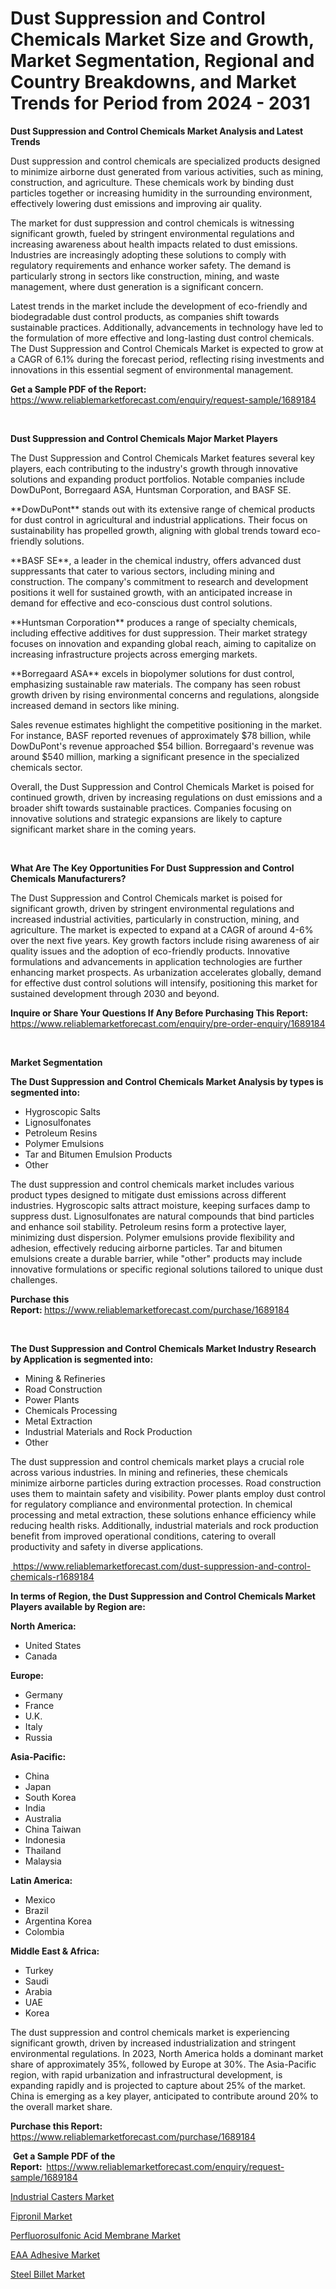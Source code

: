 <p><h1>Dust Suppression and Control Chemicals Market Size and Growth, Market Segmentation, Regional and Country Breakdowns, and Market Trends for Period from 2024 -  2031</h1></p><p><strong>Dust Suppression and Control Chemicals Market Analysis and Latest Trends</strong></p>
<p><p>Dust suppression and control chemicals are specialized products designed to minimize airborne dust generated from various activities, such as mining, construction, and agriculture. These chemicals work by binding dust particles together or increasing humidity in the surrounding environment, effectively lowering dust emissions and improving air quality.</p><p>The market for dust suppression and control chemicals is witnessing significant growth, fueled by stringent environmental regulations and increasing awareness about health impacts related to dust emissions. Industries are increasingly adopting these solutions to comply with regulatory requirements and enhance worker safety. The demand is particularly strong in sectors like construction, mining, and waste management, where dust generation is a significant concern.</p><p>Latest trends in the market include the development of eco-friendly and biodegradable dust control products, as companies shift towards sustainable practices. Additionally, advancements in technology have led to the formulation of more effective and long-lasting dust control chemicals. The Dust Suppression and Control Chemicals Market is expected to grow at a CAGR of 6.1% during the forecast period, reflecting rising investments and innovations in this essential segment of environmental management.</p></p>
<p><strong>Get a Sample PDF of the Report:&nbsp;</strong> <a href="https://www.reliablemarketforecast.com/enquiry/request-sample/1689184?utm_campaign=1134&utm_medium=2&utm_source=Github&utm_content=ia&utm_term=17102024&utm_id=dust-suppression-and-control-chemicals">https://www.reliablemarketforecast.com/enquiry/request-sample/1689184</a></p>
<p>&nbsp;</p>
<p><strong>Dust Suppression and Control Chemicals Major Market Players</strong></p>
<p><p>The Dust Suppression and Control Chemicals Market features several key players, each contributing to the industry's growth through innovative solutions and expanding product portfolios. Notable companies include DowDuPont, Borregaard ASA, Huntsman Corporation, and BASF SE.</p><p>**DowDuPont** stands out with its extensive range of chemical products for dust control in agricultural and industrial applications. Their focus on sustainability has propelled growth, aligning with global trends toward eco-friendly solutions. </p><p>**BASF SE**, a leader in the chemical industry, offers advanced dust suppressants that cater to various sectors, including mining and construction. The company's commitment to research and development positions it well for sustained growth, with an anticipated increase in demand for effective and eco-conscious dust control solutions.</p><p>**Huntsman Corporation** produces a range of specialty chemicals, including effective additives for dust suppression. Their market strategy focuses on innovation and expanding global reach, aiming to capitalize on increasing infrastructure projects across emerging markets.</p><p>**Borregaard ASA** excels in biopolymer solutions for dust control, emphasizing sustainable raw materials. The company has seen robust growth driven by rising environmental concerns and regulations, alongside increased demand in sectors like mining.</p><p>Sales revenue estimates highlight the competitive positioning in the market. For instance, BASF reported revenues of approximately $78 billion, while DowDuPont's revenue approached $54 billion. Borregaard's revenue was around $540 million, marking a significant presence in the specialized chemicals sector.</p><p>Overall, the Dust Suppression and Control Chemicals Market is poised for continued growth, driven by increasing regulations on dust emissions and a broader shift towards sustainable practices. Companies focusing on innovative solutions and strategic expansions are likely to capture significant market share in the coming years.</p></p>
<p>&nbsp;</p>
<p><strong>What Are The Key Opportunities For Dust Suppression and Control Chemicals Manufacturers?</strong></p>
<p><p>The Dust Suppression and Control Chemicals market is poised for significant growth, driven by stringent environmental regulations and increased industrial activities, particularly in construction, mining, and agriculture. The market is expected to expand at a CAGR of around 4-6% over the next five years. Key growth factors include rising awareness of air quality issues and the adoption of eco-friendly products. Innovative formulations and advancements in application technologies are further enhancing market prospects. As urbanization accelerates globally, demand for effective dust control solutions will intensify, positioning this market for sustained development through 2030 and beyond.</p></p>
<p><strong>Inquire or Share Your Questions If Any Before Purchasing This Report:</strong> <a href="https://www.reliablemarketforecast.com/enquiry/pre-order-enquiry/1689184?utm_campaign=1134&utm_medium=2&utm_source=Github&utm_content=ia&utm_term=17102024&utm_id=dust-suppression-and-control-chemicals">https://www.reliablemarketforecast.com/enquiry/pre-order-enquiry/1689184</a></p>
<p>&nbsp;</p>
<p><strong>Market Segmentation</strong></p>
<p><strong>The Dust Suppression and Control Chemicals Market Analysis by types is segmented into:</strong></p>
<p><ul><li>Hygroscopic Salts</li><li>Lignosulfonates</li><li>Petroleum Resins</li><li>Polymer Emulsions</li><li>Tar and Bitumen Emulsion Products</li><li>Other</li></ul></p>
<p><p>The dust suppression and control chemicals market includes various product types designed to mitigate dust emissions across different industries. Hygroscopic salts attract moisture, keeping surfaces damp to suppress dust. Lignosulfonates are natural compounds that bind particles and enhance soil stability. Petroleum resins form a protective layer, minimizing dust dispersion. Polymer emulsions provide flexibility and adhesion, effectively reducing airborne particles. Tar and bitumen emulsions create a durable barrier, while "other" products may include innovative formulations or specific regional solutions tailored to unique dust challenges.</p></p>
<p><strong>Purchase this Report:&nbsp;</strong><a href="https://www.reliablemarketforecast.com/purchase/1689184?utm_campaign=1134&utm_medium=2&utm_source=Github&utm_content=ia&utm_term=17102024&utm_id=dust-suppression-and-control-chemicals">https://www.reliablemarketforecast.com/purchase/1689184</a></p>
<p>&nbsp;</p>
<p><strong>The Dust Suppression and Control Chemicals Market Industry Research by Application is segmented into:</strong></p>
<p><ul><li>Mining & Refineries</li><li>Road Construction</li><li>Power Plants</li><li>Chemicals Processing</li><li>Metal Extraction</li><li>Industrial Materials and Rock Production</li><li>Other</li></ul></p>
<p><p>The dust suppression and control chemicals market plays a crucial role across various industries. In mining and refineries, these chemicals minimize airborne particles during extraction processes. Road construction uses them to maintain safety and visibility. Power plants employ dust control for regulatory compliance and environmental protection. In chemical processing and metal extraction, these solutions enhance efficiency while reducing health risks. Additionally, industrial materials and rock production benefit from improved operational conditions, catering to overall productivity and safety in diverse applications.</p></p>
<p><a href="https://www.reliablemarketforecast.com/dust-suppression-and-control-chemicals-r1689184?utm_campaign=1134&utm_medium=2&utm_source=Github&utm_content=ia&utm_term=17102024&utm_id=dust-suppression-and-control-chemicals">&nbsp;https://www.reliablemarketforecast.com/dust-suppression-and-control-chemicals-r1689184</a></p>
<p><strong>In terms of Region, the Dust Suppression and Control Chemicals Market Players available by Region are:</strong></p>
<p>
    <p> <strong> North America: </strong>
        <ul>
            <li>United States</li>
            <li>Canada</li>
        </ul>
        </p> 
    <p> <strong> Europe: </strong>
        <ul>
            <li>Germany</li>
            <li>France</li>
            <li>U.K.</li>
            <li>Italy</li>
            <li>Russia</li>
        </ul>
        </p> 
    <p> <strong> Asia-Pacific: </strong>
        <ul>
            <li>China</li>
            <li>Japan</li>
            <li>South Korea</li>
            <li>India</li>
            <li>Australia</li>
            <li>China Taiwan</li>
            <li>Indonesia</li>
            <li>Thailand</li>
            <li>Malaysia</li>
        </ul>
        </p> 
    <p> <strong> Latin America: </strong>
        <ul>
            <li>Mexico</li>
            <li>Brazil</li>
            <li>Argentina Korea</li>
            <li>Colombia</li>
        </ul>
        </p> 
    <p> <strong> Middle East & Africa: </strong>
        <ul>
            <li>Turkey</li>
            <li>Saudi</li>
            <li>Arabia</li>
            <li>UAE</li>
            <li>Korea</li>
        </ul>
    </p>
    </p>
<p><p>The dust suppression and control chemicals market is experiencing significant growth, driven by increased industrialization and stringent environmental regulations. In 2023, North America holds a dominant market share of approximately 35%, followed by Europe at 30%. The Asia-Pacific region, with rapid urbanization and infrastructural development, is expanding rapidly and is projected to capture about 25% of the market. China is emerging as a key player, anticipated to contribute around 20% to the overall market share.</p></p>
<p><strong>Purchase this Report: </strong><a href="https://www.reliablemarketforecast.com/purchase/1689184?utm_campaign=1134&utm_medium=2&utm_source=Github&utm_content=ia&utm_term=17102024&utm_id=dust-suppression-and-control-chemicals">https://www.reliablemarketforecast.com/purchase/1689184</a></p>
<p>&nbsp;<strong>Get a Sample PDF of the Report:&nbsp;&nbsp;</strong><a href="https://www.reliablemarketforecast.com/enquiry/request-sample/1689184?utm_campaign=1134&utm_medium=2&utm_source=Github&utm_content=ia&utm_term=17102024&utm_id=dust-suppression-and-control-chemicals">https://www.reliablemarketforecast.com/enquiry/request-sample/1689184</a></p>
<p><strong></strong></p>
<p><p><a href="https://issuu.com/reportprime-2/docs/industrial-casters-market-size-2030_a676ae48e8510b?utm_campaign=1134&utm_medium=2&utm_source=Github&utm_content=ia&utm_term=17102024&utm_id=dust-suppression-and-control-chemicals">Industrial Casters Market</a></p><p><a href="https://www.linkedin.com/pulse/fipronil-market-trends-detailed-study-its-segmentation-analyzing-1b0gf?utm_campaign=1134&utm_medium=2&utm_source=Github&utm_content=ia&utm_term=17102024&utm_id=dust-suppression-and-control-chemicals">Fipronil Market</a></p><p><a href="https://github.com/zenap1yahrovat/Market-Research-Report-List-1/blob/main/perfluorosulfonic-acid-membrane-market.md?utm_campaign=1134&utm_medium=2&utm_source=Github&utm_content=ia&utm_term=17102024&utm_id=dust-suppression-and-control-chemicals">Perfluorosulfonic Acid Membrane Market</a></p><p><a href="https://github.com/delena1hcpbatel/Market-Research-Report-List-1/blob/main/eaa-adhesive-market.md?utm_campaign=1134&utm_medium=2&utm_source=Github&utm_content=ia&utm_term=17102024&utm_id=dust-suppression-and-control-chemicals">EAA Adhesive Market</a></p><p><a href="https://www.linkedin.com/pulse/global-perspectives-steel-billet-market-trends-forecast-jqwqf?utm_campaign=1134&utm_medium=2&utm_source=Github&utm_content=ia&utm_term=17102024&utm_id=dust-suppression-and-control-chemicals">Steel Billet Market</a></p></p>